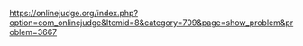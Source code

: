 https://onlinejudge.org/index.php?option=com_onlinejudge&Itemid=8&category=709&page=show_problem&problem=3667
